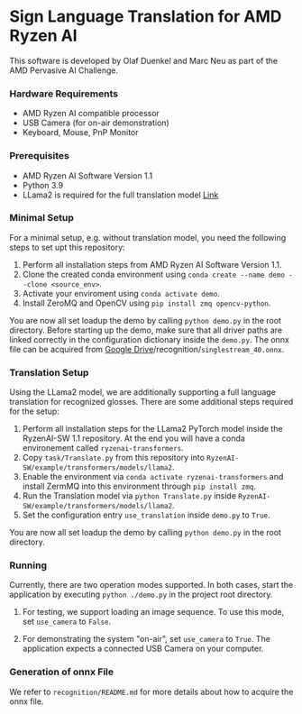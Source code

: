 # Sign Language Translation for AMD Ryzen AI 

This software is developed by Olaf Duenkel and Marc Neu as part of the AMD Pervasive AI Challenge. 

### Hardware Requirements

- AMD Ryzen AI compatible processor
- USB Camera (for on-air demonstration)
- Keyboard, Mouse, PnP Monitor

### Prerequisites

 - AMD Ryzen AI Software Version 1.1
 - Python 3.9
 - LLama2 is required for the full translation model [Link](https://github.com/amd/RyzenAI-SW)

### Minimal Setup

For a minimal setup, e.g. without translation model, you need the following steps to set upt this repository:


1. Perform all installation steps from AMD Ryzen AI Software Version 1.1.
2. Clone the created conda environment using `conda create --name demo --clone <source_env>`.
3. Activate your enviroment using `conda activate demo`.
4. Install ZeroMQ and OpenCV using `pip install zmq opencv-python`.

You are now all set loadup the demo by calling `python demo.py` in the root directory. Before starting up the demo, make sure that all driver paths are linked correctly in the configuration dictionary inside the `demo.py`.
The onnx file can be acquired from [Google Drive](https://drive.google.com/drive/folders/1fnXKm4Mr86ABNouOZ8bQWiseYv0D_fmc?usp=sharing)/recognition/`singlestream_40.onnx`.

### Translation Setup

Using the LLama2 model, we are additionally supporting a full language translation for recognized glosses. There are some additional steps required for the setup:

1. Perform all installation steps for the LLama2 PyTorch model inside the RyzenAI-SW 1.1 repository. At the end you will have a conda environement called `ryzenai-transformers`.
2. Copy `task/Translate.py` from this repository into `RyzenAI-SW/example/transformers/models/llama2`.
3. Enable the environment via `conda activate ryzenai-transformers` and install ZermMQ into this environment through `pip install zmq`.
4. Run the Translation model via `python Translate.py` inside `RyzenAI-SW/example/transformers/models/llama2`.
5. Set the configuration entry `use_translation` inside `demo.py` to `True`.

You are now all set loadup the demo by calling `python demo.py` in the root directory.

### Running

Currently, there are two operation modes supported. In both cases, start the application by executing `python ./demo.py` in the project root directory.

1. For testing, we support loading an image sequence. To use this mode, set `use_camera` to `False`.

2. For demonstrating the system "on-air", set  `use_camera` to `True`. The application expects a connected USB Camera on your computer.


### Generation of onnx File
We refer to `recognition/README.md` for more details about how to acquire the onnx file.
